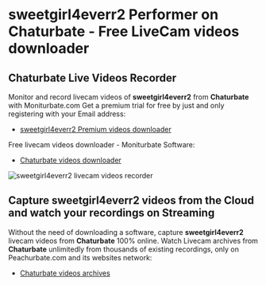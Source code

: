 # sweetgirl4everr2 Performer on Chaturbate - Free LiveCam videos downloader

## Chaturbate Live Videos Recorder

Monitor and record livecam videos of **sweetgirl4everr2** from **Chaturbate** with Moniturbate.com
Get a premium trial for free by just and only registering with your Email address:
* [sweetgirl4everr2 Premium videos downloader](https://moniturbate.com/request-demo-licence-key.html)

Free livecam videos downloader - Moniturbate Software:
* [Chaturbate videos downloader](https://moniturbate.com/moniturbate-download-software.html)

![sweetgirl4everr2 livecam videos recorder](https://peachurnet.com/templates/moniturbate-software.png)


## Capture sweetgirl4everr2 videos from the Cloud and watch your recordings on Streaming

Without the need of downloading a software, capture **sweetgirl4everr2** livecam videos from **Chaturbate** 100% online.
Watch Livecam archives from **Chaturbate** unlimitedly from thousands of existing recordings, only on Peachurbate.com and its websites network:
* [Chaturbate videos archives](https://peachurnet.com/)